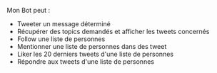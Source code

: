 Mon Bot peut : 

- Tweeter un message déterminé
- Récupérer des topics demandés et afficher les tweets concernés
- Follow une liste de personnes
- Mentionner une liste de personnes dans des tweet
- Liker les 20 derniers tweets d'une liste de personnes
- Répondre aux tweets d'une liste de personnes
